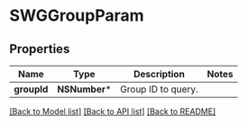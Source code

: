 # SWGGroupParam

## Properties
Name | Type | Description | Notes
------------ | ------------- | ------------- | -------------
**groupId** | **NSNumber*** | Group ID to query. | 

[[Back to Model list]](../README.md#documentation-for-models) [[Back to API list]](../README.md#documentation-for-api-endpoints) [[Back to README]](../README.md)


